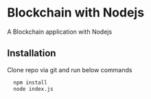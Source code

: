
# Blockchain with Nodejs

A Blockchain application with Nodejs


## Installation

Clone repo via git and run below commands

```bash
  npm install
  node index.js
```
    